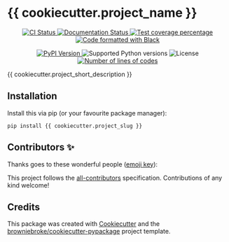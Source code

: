 # {{ cookiecutter.project_name }}

<p align="center">
  <a href="https://github.com/{{ cookiecutter.github_username }}/{{ cookiecutter.project_slug }}/actions?query=workflow%3ACI">
    <img src="https://img.shields.io/github/workflow/status/{{ cookiecutter.github_username }}/{{ cookiecutter.project_slug }}/CI?label=CI&logo=github&style=flat-square" alt="CI Status" >
  </a>
  <a href="https://{{ cookiecutter.project_slug }}.readthedocs.io">
    <img src="https://img.shields.io/readthedocs/{{ cookiecutter.project_slug }}.svg?logo=read-the-docs&logoColor=fff&style=flat-square" alt="Documentation Status">
  </a>
  <a href="https://codecov.io/gh/{{ cookiecutter.github_username }}/{{ cookiecutter.project_slug }}">
    <img src="https://img.shields.io/codecov/c/github/{{ cookiecutter.github_username }}/{{ cookiecutter.project_slug }}.svg?logo=codecov&logoColor=fff&style=flat-square" alt="Test coverage percentage">
  </a>
  <a href="https://github.com/ambv/black">
    <img src="https://img.shields.io/badge/code%20style-black-000000.svg?amp;style=flat-square" alt="Code formatted with Black">
  </a>
</p>
<p align="center">
  <a href="https://pypi.org/project/{{ cookiecutter.project_slug }}/">
    <img src="https://img.shields.io/pypi/v/{{ cookiecutter.project_slug }}.svg?logo=python&logoColor=fff&style=flat-square" alt="PyPI Version">
  </a>
  <img src="https://img.shields.io/pypi/pyversions/{{ cookiecutter.project_slug }}.svg?style=flat-square&logo=python&amp;logoColor=fff" alt="Supported Python versions">
  <img src="https://img.shields.io/pypi/l/{{ cookiecutter.project_slug }}.svg?style=flat-square" alt="License">
  <a href="https://github.com/{{ cookiecutter.github_username }}/{{ cookiecutter.project_slug }}">
    <img src="https://tokei.rs/b1/github/{{ cookiecutter.github_username }}/{{ cookiecutter.project_slug }}/" alt="Number of lines of codes">
  </a>
</p>


{{ cookiecutter.project_short_description }}

## Installation

Install this via pip (or your favourite package manager):

`pip install {{ cookiecutter.project_slug }}`

## Contributors ✨

Thanks goes to these wonderful people ([emoji key](https://allcontributors.org/docs/en/emoji-key)):

<!-- ALL-CONTRIBUTORS-LIST:START - Do not remove or modify this section -->
<!-- prettier-ignore-start -->
<!-- markdownlint-disable -->
<!-- markdownlint-enable -->
<!-- prettier-ignore-end -->
<!-- ALL-CONTRIBUTORS-LIST:END -->

This project follows the [all-contributors](https://github.com/all-contributors/all-contributors) specification. Contributions of any kind welcome!

## Credits

This package was created with
[Cookiecutter](https://github.com/audreyr/cookiecutter) and the
[browniebroke/cookiecutter-pypackage](https://github.com/browniebroke/cookiecutter-pypackage)
project template.
